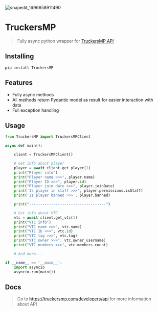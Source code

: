 ![snapedit_1696958911490](https://github.com/Belyashik2K/TruckersMP/assets/126521808/49b0190c-c741-4f36-bcc7-aed9d2e1d187)
# TruckersMP
> Fully async python wrapper for [TruckersMP API](https://truckersmp.com/developers/api)

## Installing

    pip install TruckersMP

## Features
* Fully async methods
* All methods return Pydantic model as result for easier interaction with data
* Full exception handling

## Usage
```python
from TruckersMP import TruckersMPClient

async def main():

    client = TruckersMPClient()

    # Get info about player
    player = await client.get_player(1)
    print("Player info")
    print("Player name >>>", player.name)
    print("Player ID >>>", player.id)
    print("Player join date >>>", player.joinDate)
    print('Is player in staff >>>', player.permissions.isStaff)
    print('Is player banned >>>', player.banned)

    print("-----------------------------------")

    # Get info about VTC
    vtc = await client.get_vtc(1)
    print("VTC info")
    print("VTC name >>>", vtc.name)
    print("VTC ID >>>", vtc.id)
    print("VTC tag >>>", vtc.tag)
    print("VTC owner >>>", vtc.owner_username)
    print("VTC members >>>", vtc.members_count)

    # And more...

if __name__ == '__main__':
    import asyncio
    asyncio.run(main())
```

## Docs
> Go to https://truckersmp.com/developers/api for more information about API